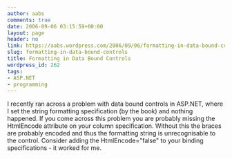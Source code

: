 ```yaml
---
author: aabs
comments: true
date: 2006-09-06 03:15:59+00:00
layout: page
header: no
link: https://aabs.wordpress.com/2006/09/06/formatting-in-data-bound-controls/
slug: formatting-in-data-bound-controls
title: Formatting in Data Bound Controls
wordpress_id: 262
tags:
- ASP.NET
- programming
---
```


I recently ran across a problem with data bound controls in ASP.NET, where I set the string formatting specification (by the book) and nothing happened. If you come across this problem you are probably missing the HtmlEncode attribute on your column specification. Without this the braces are probably encoded and thus the formatting string is unrecognisable to the control. Consider adding the HtmlEncode="false" to your binding specifications - it worked for me.
